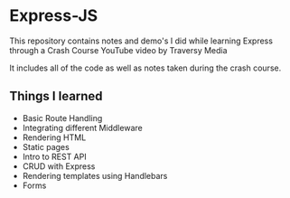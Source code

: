 # Express-JS
This repository contains notes and demo's I did while learning Express through a Crash Course YouTube video by Traversy Media
 
 It includes all of the code as well as notes taken during the crash course. 
 
 ## Things I learned
- Basic Route Handling
- Integrating different Middleware
- Rendering HTML
- Static pages
- Intro to REST API
- CRUD with Express
- Rendering templates using Handlebars
- Forms
